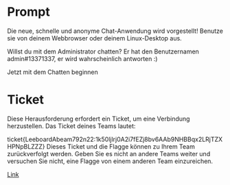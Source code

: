 # Prompt
Die neue, schnelle und anonyme Chat-Anwendung wird vorgestellt! Benutze sie von deinem Webbrowser oder deinem Linux-Desktop aus.

Willst du mit dem Administrator chatten? Er hat den Benutzernamen admin#13371337, er wird wahrscheinlich antworten :)

Jetzt mit dem Chatten beginnen

# Ticket
Diese Herausforderung erfordert ein Ticket, um eine Verbindung herzustellen. Das Ticket deines Teams lautet:

ticket{LeeboardAbeam792n22:1k50ljlrj0A2i7fEZj8bv6AAb9NHBBqx2LRjTZXHPNpBLZZZ}
Dieses Ticket und die Flagge können zu Ihrem Team zurückverfolgt werden. Geben Sie es nicht an andere Teams weiter und versuchen Sie nicht, eine Flagge von einem anderen Team einzureichen.


[Link](http://discoteq-thl53at4nuzlm.shellweplayaga.me/#/)

